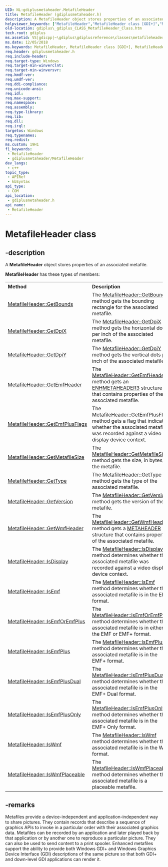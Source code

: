 ```yaml
---
UID: NL:gdiplusmetaheader.MetafileHeader
title: MetafileHeader (gdiplusmetaheader.h)
description: A MetafileHeader object stores properties of an associated metafile.
helpviewer_keywords: ["MetafileHeader","MetafileHeader class [GDI+]","MetafileHeader class [GDI+]","described","_gdiplus_CLASS_MetafileHeader_Class","gdiplus._gdiplus_CLASS_MetafileHeader_Class","gdiplusmetaheader/MetafileHeader"]
old-location: gdiplus\_gdiplus_CLASS_MetafileHeader_Class.htm
tech.root: gdiplus
ms.assetid: VS|gdicpp|~\gdiplus\gdiplusreference\classes\metafileheader.htm
ms.date: 12/05/2018
ms.keywords: MetafileHeader, MetafileHeader class [GDI+], MetafileHeader class [GDI+],described, _gdiplus_CLASS_MetafileHeader_Class, gdiplus._gdiplus_CLASS_MetafileHeader_Class, gdiplusmetaheader/MetafileHeader
req.header: gdiplusmetaheader.h
req.include-header: 
req.target-type: Windows
req.target-min-winverclnt: 
req.target-min-winversvr: 
req.kmdf-ver: 
req.umdf-ver: 
req.ddi-compliance: 
req.unicode-ansi: 
req.idl: 
req.max-support: 
req.namespace: 
req.assembly: 
req.type-library: 
req.lib: 
req.dll: 
req.irql: 
targetos: Windows
req.typenames: 
req.redist: 
ms.custom: 19H1
f1_keywords:
 - MetafileHeader
 - gdiplusmetaheader/MetafileHeader
dev_langs:
 - c++
topic_type:
 - APIRef
 - kbSyntax
api_type:
 - COM
api_location:
 - gdiplusmetaheader.h
api_name:
 - MetafileHeader
---
```


# MetafileHeader class


## -description

A <b>MetafileHeader</b> object stores properties of an associated metafile.

<b>MetafileHeader</b> has these types of members:
<table class="members" id="memberListMethods">
<tr>
<th align="left" width="37%">Method</th>
<th align="left" width="63%">Description</th>
</tr>
<tr data="declared;">
<td align="left" width="37%">
<a href="/windows/desktop/api/gdiplusmetaheader/nf-gdiplusmetaheader-metafileheader-getbounds">MetafileHeader::GetBounds</a>
</td>
<td align="left" width="63%">
The <a href="/windows/desktop/api/gdiplusmetaheader/nf-gdiplusmetaheader-metafileheader-getbounds">MetafileHeader::GetBounds</a> method gets the bounding rectangle for the associated metafile.

</td>
</tr>
<tr data="declared;">
<td align="left" width="37%">
<a href="/windows/desktop/api/gdiplusmetaheader/nf-gdiplusmetaheader-metafileheader-getdpix">MetafileHeader::GetDpiX</a>
</td>
<td align="left" width="63%">
The <a href="/windows/desktop/api/gdiplusmetaheader/nf-gdiplusmetaheader-metafileheader-getdpix">MetafileHeader::GetDpiX</a> method gets the horizontal dots per inch of the associated metafile.

</td>
</tr>
<tr data="declared;">
<td align="left" width="37%">
<a href="/windows/desktop/api/gdiplusmetaheader/nf-gdiplusmetaheader-metafileheader-getdpiy">MetafileHeader::GetDpiY</a>
</td>
<td align="left" width="63%">
The <a href="/windows/desktop/api/gdiplusmetaheader/nf-gdiplusmetaheader-metafileheader-getdpiy">MetafileHeader::GetDpiY</a> method gets the vertical dots per inch of the associated metafile.

</td>
</tr>
<tr data="declared;">
<td align="left" width="37%">
<a href="/windows/desktop/api/gdiplusmetaheader/nf-gdiplusmetaheader-metafileheader-getemfheader">MetafileHeader::GetEmfHeader</a>
</td>
<td align="left" width="63%">
The <a href="/windows/desktop/api/gdiplusmetaheader/nf-gdiplusmetaheader-metafileheader-getemfheader">MetafileHeader::GetEmfHeader</a> method gets an <a href="/windows/desktop/api/gdiplusmetaheader/ns-gdiplusmetaheader-enhmetaheader3">ENHMETAHEADER3</a> structure that contains properties of the associated metafile.

</td>
</tr>
<tr data="declared;">
<td align="left" width="37%">
<a href="/windows/desktop/api/gdiplusmetaheader/nf-gdiplusmetaheader-metafileheader-getemfplusflags">MetafileHeader::GetEmfPlusFlags</a>
</td>
<td align="left" width="63%">
The <a href="/windows/desktop/api/gdiplusmetaheader/nf-gdiplusmetaheader-metafileheader-getemfplusflags">MetafileHeader::GetEmfPlusFlags</a> method gets a flag that indicates whether the associated metafile was recorded against a video display device context.

</td>
</tr>
<tr data="declared;">
<td align="left" width="37%">
<a href="/windows/desktop/api/gdiplusmetaheader/nf-gdiplusmetaheader-metafileheader-getmetafilesize">MetafileHeader::GetMetafileSize</a>
</td>
<td align="left" width="63%">
The <a href="/windows/desktop/api/gdiplusmetaheader/nf-gdiplusmetaheader-metafileheader-getmetafilesize">MetafileHeader::GetMetafileSize</a> method gets the size, in bytes, of the metafile.

</td>
</tr>
<tr data="declared;">
<td align="left" width="37%">
<a href="/windows/desktop/api/gdiplusmetaheader/nf-gdiplusmetaheader-metafileheader-gettype">MetafileHeader::GetType</a>
</td>
<td align="left" width="63%">
The <a href="/windows/desktop/api/gdiplusmetaheader/nf-gdiplusmetaheader-metafileheader-gettype">MetafileHeader::GetType</a> method gets the type of the associated metafile.

</td>
</tr>
<tr data="declared;">
<td align="left" width="37%">
<a href="/windows/desktop/api/gdiplusmetaheader/nf-gdiplusmetaheader-metafileheader-getversion">MetafileHeader::GetVersion</a>
</td>
<td align="left" width="63%">
The <a href="/windows/desktop/api/gdiplusmetaheader/nf-gdiplusmetaheader-metafileheader-getversion">MetafileHeader::GetVersion</a> method gets the version of the metafile.

</td>
</tr>
<tr data="declared;">
<td align="left" width="37%">
<a href="/windows/desktop/api/gdiplusmetaheader/nf-gdiplusmetaheader-metafileheader-getwmfheader">MetafileHeader::GetWmfHeader</a>
</td>
<td align="left" width="63%">
The <a href="/windows/desktop/api/gdiplusmetaheader/nf-gdiplusmetaheader-metafileheader-getwmfheader">MetafileHeader::GetWmfHeader</a> method gets a <a href="/windows/desktop/api/wingdi/ns-wingdi-metaheader">METAHEADER</a> structure that contains properties of the associated metafile.

</td>
</tr>
<tr data="declared;">
<td align="left" width="37%">
<a href="/windows/desktop/api/gdiplusmetaheader/nf-gdiplusmetaheader-metafileheader-isdisplay">MetafileHeader::IsDisplay</a>
</td>
<td align="left" width="63%">
The <a href="/windows/desktop/api/gdiplusmetaheader/nf-gdiplusmetaheader-metafileheader-isdisplay">MetafileHeader::IsDisplay</a> method determines whether the associated metafile was recorded against a video display device context.

</td>
</tr>
<tr data="declared;">
<td align="left" width="37%">
<a href="/windows/desktop/api/gdiplusmetaheader/nf-gdiplusmetaheader-metafileheader-isemf">MetafileHeader::IsEmf</a>
</td>
<td align="left" width="63%">
The <a href="/windows/desktop/api/gdiplusmetaheader/nf-gdiplusmetaheader-metafileheader-isemf">MetafileHeader::IsEmf</a> method determines whether the associated metafile is in the EMF format.

</td>
</tr>
<tr data="declared;">
<td align="left" width="37%">
<a href="/windows/desktop/api/gdiplusmetaheader/nf-gdiplusmetaheader-metafileheader-isemforemfplus">MetafileHeader::IsEmfOrEmfPlus</a>
</td>
<td align="left" width="63%">
The <a href="/windows/desktop/api/gdiplusmetaheader/nf-gdiplusmetaheader-metafileheader-isemforemfplus">MetafileHeader::IsEmfOrEmfPlus</a> method determines whether the associated metafile is in either the EMF or EMF+ format.

</td>
</tr>
<tr data="declared;">
<td align="left" width="37%">
<a href="/windows/desktop/api/gdiplusmetaheader/nf-gdiplusmetaheader-metafileheader-isemfplus">MetafileHeader::IsEmfPlus</a>
</td>
<td align="left" width="63%">
The <a href="/windows/desktop/api/gdiplusmetaheader/nf-gdiplusmetaheader-metafileheader-isemfplus">MetafileHeader::IsEmfPlus</a> method determines whether the associated metafile is in the EMF+ format.

</td>
</tr>
<tr data="declared;">
<td align="left" width="37%">
<a href="/windows/desktop/api/gdiplusmetaheader/nf-gdiplusmetaheader-metafileheader-isemfplusdual">MetafileHeader::IsEmfPlusDual</a>
</td>
<td align="left" width="63%">
The <a href="/windows/desktop/api/gdiplusmetaheader/nf-gdiplusmetaheader-metafileheader-isemfplusdual">MetafileHeader::IsEmfPlusDual</a> method determines whether the associated metafile is in the EMF+ Dual format.

</td>
</tr>
<tr data="declared;">
<td align="left" width="37%">
<a href="/windows/desktop/api/gdiplusmetaheader/nf-gdiplusmetaheader-metafileheader-isemfplusonly">MetafileHeader::IsEmfPlusOnly</a>
</td>
<td align="left" width="63%">
The <a href="/windows/desktop/api/gdiplusmetaheader/nf-gdiplusmetaheader-metafileheader-isemfplusonly">MetafileHeader::IsEmfPlusOnly</a> method determines whether the associated metafile is in the EMF+ Only format.

</td>
</tr>
<tr data="declared;">
<td align="left" width="37%">
<a href="/windows/desktop/api/gdiplusmetaheader/nf-gdiplusmetaheader-metafileheader-iswmf">MetafileHeader::IsWmf</a>
</td>
<td align="left" width="63%">
The <a href="/windows/desktop/api/gdiplusmetaheader/nf-gdiplusmetaheader-metafileheader-iswmf">MetafileHeader::IsWmf</a> method determines whether the associated metafile is in the WMF format.

</td>
</tr>
<tr data="declared;">
<td align="left" width="37%">
<a href="/windows/desktop/api/gdiplusmetaheader/nf-gdiplusmetaheader-metafileheader-iswmfplaceable">MetafileHeader::IsWmfPlaceable</a>
</td>
<td align="left" width="63%">
The <a href="/windows/desktop/api/gdiplusmetaheader/nf-gdiplusmetaheader-metafileheader-iswmfplaceable">MetafileHeader::IsWmfPlaceable</a> method determines whether the associated metafile is a placeable metafile.

</td>
</tr>
</table>

## -remarks

Metafiles provide a device-independent and application-independent way to share pictures. They contain records that describe a sequence of graphics APIs to invoke in a particular order with their associated graphics data. Metafiles can be recorded by an application and later played back by that application or by another one to reproduce a particular picture. They can also be used to send content to a print spooler. Enhanced metafiles support the ability to provide both Windows GDI+ and Windows Graphics Device Interface (GDI) descriptions of the same picture so that both GDI+ and down-level GDI applications can render it.
